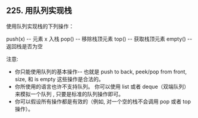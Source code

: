 ##  225. 用队列实现栈

使用队列实现栈的下列操作：

push(x) -- 元素 x 入栈
pop() -- 移除栈顶元素
top() -- 获取栈顶元素
empty() -- 返回栈是否为空

注意:

* 你只能使用队列的基本操作-- 也就是 push to back, peek/pop from front, size, 和 is empty 这些操作是合法的。
* 你所使用的语言也许不支持队列。 你可以使用 list 或者 deque（双端队列）来模拟一个队列 , 只要是标准的队列操作即可。
* 你可以假设所有操作都是有效的（例如, 对一个空的栈不会调用 pop 或者 top 操作）。

